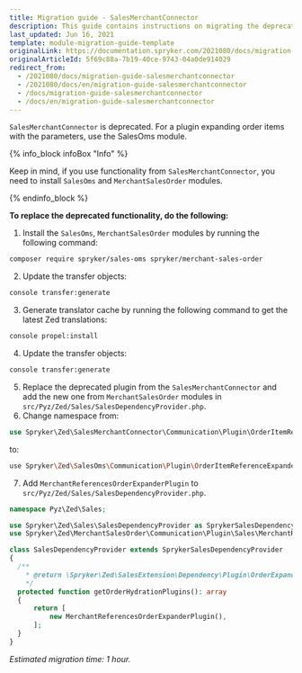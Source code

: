 ```yaml
---
title: Migration guide - SalesMerchantConnector
description: This guide contains instructions on migrating the deprecated SalesMerchantConnector to SalesOms modules provided by Spryker.
last_updated: Jun 16, 2021
template: module-migration-guide-template
originalLink: https://documentation.spryker.com/2021080/docs/migration-guide-salesmerchantconnector
originalArticleId: 5f69c88a-7b19-40ce-9743-04a0de914029
redirect_from:
  - /2021080/docs/migration-guide-salesmerchantconnector
  - /2021080/docs/en/migration-guide-salesmerchantconnector
  - /docs/migration-guide-salesmerchantconnector
  - /docs/en/migration-guide-salesmerchantconnector
---
```


`SalesMerchantConnector` is deprecated. For a plugin expanding order items with the parameters, use the SalesOms module.

{% info_block infoBox "Info" %}

Keep in mind, if you use functionality from `SalesMerchantConnector`, you need to install `SalesOms` and `MerchantSalesOrder` modules.

{% endinfo_block %}

**To replace the deprecated functionality, do the following:**

1. Install the `SalesOms`, `MerchantSalesOrder` modules by running the following command:
```bash
composer require spryker/sales-oms spryker/merchant-sales-order
```
2. Update the transfer objects:
```bash
console transfer:generate
```
3. Generate translator cache by running the following command to get the latest Zed translations:
```bash
console propel:install
```
4. Update the transfer objects:
```bash
console transfer:generate
```
5. Replace the deprecated plugin from the `SalesMerchantConnector` and add the new one from `MerchantSalesOrder` modules in `src/Pyz/Zed/Sales/SalesDependencyProvider.php`.
6. Change namespace from:
```php
use Spryker\Zed\SalesMerchantConnector\Communication\Plugin\OrderItemReferenceExpanderPreSavePlugin;
```
to:
```bash
use Spryker\Zed\SalesOms\Communication\Plugin\OrderItemReferenceExpanderPreSavePlugin;
```
7. Add `MerchantReferencesOrderExpanderPlugin` to `src/Pyz/Zed/Sales/SalesDependencyProvider.php`.
```php
namespace Pyz\Zed\Sales;

use Spryker\Zed\Sales\SalesDependencyProvider as SprykerSalesDependencyProvider;
use Spryker\Zed\MerchantSalesOrder\Communication\Plugin\Sales\MerchantReferencesOrderExpanderPlugin;

class SalesDependencyProvider extends SprykerSalesDependencyProvider
{
  /**
    * @return \Spryker\Zed\SalesExtension\Dependency\Plugin\OrderExpanderPluginInterface[]
    */
  protected function getOrderHydrationPlugins(): array
  {
      return [
          new MerchantReferencesOrderExpanderPlugin(),
      ];
  }
}
```

*Estimated migration time: 1 hour.*
